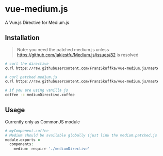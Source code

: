 # vue-medium.js
A Vue.js Directive for Medium.js

## Installation
> Note: you need the patched medium.js unless https://github.com/jakiestfu/Medium.js/issues/82 is resolved

```sh
# curl the directive
curl https://raw.githubusercontent.com/FranzSkuffka/vue-medium.js/master/vue-medium.coffee > mediumDirective.coffee

# curl patched medium.js
curl https://raw.githubusercontent.com/FranzSkuffka/vue-medium.js/master/medium.patched.js > medium.patched.js

# if you are using vanilla js
coffee -c mediumDirective.coffee
```


## Usage
Currently only as CommonJS module
```coffee
# myComponent.coffee
# Medium should be available globally (just link the medium.patched.js in your index.html)
module.exports =
  components:
    medium: require './mediumDirective'
```
